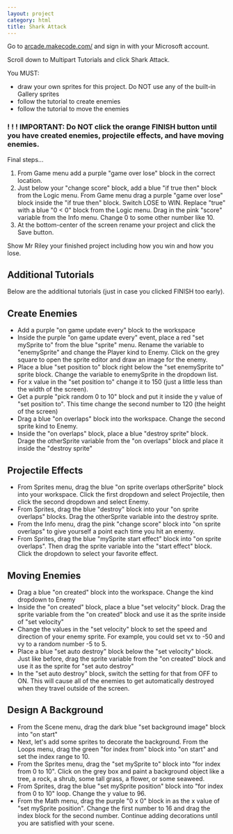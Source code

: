 ```yaml
---
layout: project
category: html
title: Shark Attack
---
```


Go to [arcade.makecode.com/](https://arcade.makecode.com/) and sign in with your Microsoft account.

Scroll down to Multipart Tutorials and click Shark Attack.

You MUST:
- draw your own sprites for this project. Do NOT use any of the built-in Gallery sprites
- follow the tutorial to create enemies
- follow the tutorial to move the enemies

### ! ! ! IMPORTANT: Do NOT click the orange FINISH button until you have created enemies, projectile effects, and have moving enemies.

Final steps...

1.  From Game menu add a purple "game over lose" block in the correct location.
1.  Just below your "change score" block, add a blue "if true then" block from the Logic menu. From Game menu drag a purple "game over lose" block inside the "if true then" block. Switch LOSE to WIN. Replace "true" with a blue "0 < 0" block from the Logic menu. Drag in the pink "score" variable from the Info menu. Change 0 to some other number like 10.
1.  At the bottom-center of the screen rename your project and click the Save button.

Show Mr Riley your finished project including how you win and how you lose.


## Additional Tutorials

Below are the additional tutorials (just in case you clicked FINISH too early).

## Create Enemies

- Add a purple "on game update every" block to the workspace
- Inside the purple "on game update every" event, place a red "set mySprite to" from the blue "sprite" menu. Rename the variable to "enemySprite" and change the Player kind to Enemy. Click on the grey square to open the sprite editor and draw an image for the enemy.
- Place a blue "set position to" block right below the "set enemySprite to" sprite block. Change the variable to enemySprite in the dropdown list.
- For x value in the "set position to" change it to 150 (just a little less than the width of the screen).
- Get a purple "pick random 0 to 10" block and put it inside the y value of "set position to". This time change the second number to 120 (the height of the screen)
- Drag a blue "on overlaps" block into the workspace. Change the second sprite kind to Enemy.
- Inside the "on overlaps" block, place a blue "destroy sprite" block. Drage the otherSprite variable from the "on overlaps" block and place it inside the "destroy sprite"

## Projectile Effects

- From Sprites menu, drag the blue "on sprite overlaps otherSprite" block into your workspace. Click the first dropdown and select Projectile, then click the second dropdown and select Enemy.
- From Sprites, drag the blue "destroy" block into your "on sprite overlaps" blocks. Drag the otherSprite variable into the destroy sprite.
- From the Info menu, drag the pink "change score" block into "on sprite overlaps" to give yourself a point each time you hit an enemy.
- From Sprites, drag the blue "mySprite start effect" block into "on sprite overlaps". Then drag the sprite variable into the "start effect" block. Click the dropdown to select your favorite effect.


## Moving Enemies

- Drag a blue "on created" block into the workspace. Change the kind dropdown to Enemy
- Inside the "on created" block, place a blue "set velocity" block. Drag the sprite variable from the "on created" block and use it as the sprite inside of "set velocity"
- Change the values in the "set velocity" block to set the speed and direction of your enemy sprite. For example, you could set vx to -50 and vy to a random number -5 to 5.
- Place a blue "set auto destroy" block below the "set velocity" block. Just like before, drag the sprite variable from the "on created" block and use it as the sprite for "set auto destroy"
- In the "set auto destroy" block, switch the setting for that from OFF to ON. This will cause all of the enemies to get automatically destroyed when they travel outside of the screen.

## Design A Background

- From the Scene menu, drag the dark blue "set background image" block into "on start"
- Next, let's add some sprites to decorate the background. From the Loops menu, drag the green "for index from" block into "on start" and set the index range to 10.
- From the Sprites menu, drag the "set mySprite to" block into "for index from 0 to 10". Click on the grey box and paint a background object like a tree, a rock, a shrub, some tall grass, a flower, or some seaweed.
- From Sprites, drag the blue "set mySprite position" block into "for index from 0 to 10" loop. Change the y value to 96.
- From the Math menu, drag the purple "0 x 0" block in as the x value of "set mySprite position". Change the first number to 16 and drag the index block for the second number. Continue adding decorations until you are satisfied with your scene.
